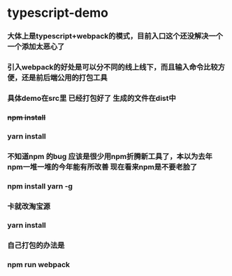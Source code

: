 # typescript-demo

### 大体上是typescript+webpack的模式，目前入口这个还没解决一个一个添加太恶心了
### 引入webpack的好处是可以分不同的线上线下，而且输入命令比较方便，还是前后端公用的打包工具
### 具体demo在src里 已经打包好了 生成的文件在dist中


### ~~npm install~~
### yarn install
### 不知道npm 的bug 应该是很少用npm折腾新工具了，本以为去年npm一堆一堆的今年能有所改善 现在看来npm是不要老脸了

### npm install yarn -g
### 卡就改淘宝源
### yarn install

### 自己打包的办法是
### npm run webpack
